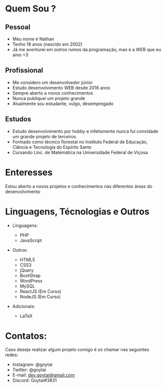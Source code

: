 # Quem Sou ?
## Pessoal
 - Meu nome é Nathan
 - Tenho 18 anos (nascido em 2002)
 - Já me aventurei em outros rumos da programação, mas é a WEB que eu amo <3

## Profissional
  - Me considero um desenvolvedor júnior
  - Estudo desenvolvimento WEB desde 2016 anos
  - Sempre aberto a novos conhecimentos
  - Nunca publiquei um projeto grande
  - Atualmente sou estudante, vulgo, desempregado

## Estudos
  - Estudo desenvolvimento por hobby e infelismente nunca fui convidade um grande projeto de terceiros
  - Formado como técnico florestal no Instituto Federal de Educação, Ciência e Tecnologia do Espírito Santo
  - Cursando Linc. de Matemática na Universidade Federal de Viçosa
  
# Enteresses
  Estou aberto a novos projetos e conhecimentos nas diferentes áreas do desenvolvimento

# Linguagens, Técnologias e Outros

- Linguagens:
    - PHP
    - JavaScript
    
- Outros:
    - HTML5
    - CSS3
    - jQuery
    - BootStrap
    - WordPress
    - MySQL
    - ReactJS (Em Curso)
    - NodeJS (Em Curso)
   
 - Adicionais:
    - LaTeX

# Contatos:
  Caso deseje realizar algum projeto comigo é só chamar nas seguintes redes:
  
  - Instagram: @goytai
  - Twitter: @goytai
  - E-mail: dev.goytai@gmail.com
  - Discord: Goytai#3831
